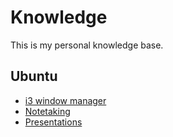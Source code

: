 
# Knowledge

This is my personal knowledge base.

## Ubuntu

- [i3 window manager](ubuntu/i3-window-manager.md)
- [Notetaking](notetaking.md)
- [Presentations](ubuntu/presentations.md)
